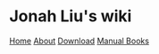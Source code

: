 # Jonah Liu's wiki
[Home](home.md)
[About](about.md)
[Download](download.md)
[Manual Books](manual/index.md)
